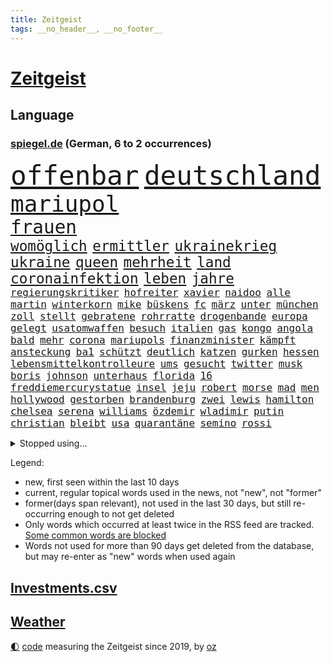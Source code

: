 ```yaml
---
title: Zeitgeist
tags: __no_header__, __no_footer__
---
```


# [Zeitgeist](https://oliz.io/zeitgeist/)

## Language

<h3><a href="https://www.spiegel.de" target="_blank">spiegel.de</a> (German, 6 to 2 occurrences)</h3>
<p style="font-family:monospace">
<span style="font-size:32pt"><a href="news_links.html#offenbar" class="current">offenbar</a></span>
<span style="font-size:32pt"><a href="news_links.html#deutschland" class="current">deutschland</a></span>
<br>
<span style="font-size:27pt"><a href="news_links.html#mariupol" class="current">mariupol</a></span>
<br>
<span style="font-size:22pt"><a href="news_links.html#frauen" class="current">frauen</a></span>
<br>
<span style="font-size:17pt"><a href="news_links.html#womöglich" class="current">womöglich</a></span>
<span style="font-size:17pt"><a href="news_links.html#ermittler" class="current">ermittler</a></span>
<span style="font-size:17pt"><a href="news_links.html#ukrainekrieg" class="current">ukrainekrieg</a></span>
<span style="font-size:17pt"><a href="news_links.html#ukraine" class="current">ukraine</a></span>
<span style="font-size:17pt"><a href="news_links.html#queen" class="current">queen</a></span>
<span style="font-size:17pt"><a href="news_links.html#mehrheit" class="current">mehrheit</a></span>
<span style="font-size:17pt"><a href="news_links.html#land" class="current">land</a></span>
<span style="font-size:17pt"><a href="news_links.html#coronainfektion" class="current">coronainfektion</a></span>
<span style="font-size:17pt"><a href="news_links.html#leben" class="current">leben</a></span>
<span style="font-size:17pt"><a href="news_links.html#jahre" class="current">jahre</a></span>
<br>
<span style="font-size:12pt"><a href="news_links.html#regierungskritiker" class="current">regierungskritiker</a></span>
<span style="font-size:12pt"><a href="news_links.html#hofreiter" class="current">hofreiter</a></span>
<span style="font-size:12pt"><a href="news_links.html#xavier" class="current">xavier</a></span>
<span style="font-size:12pt"><a href="news_links.html#naidoo" class="new">naidoo</a></span>
<span style="font-size:12pt"><a href="news_links.html#alle" class="current">alle</a></span>
<span style="font-size:12pt"><a href="news_links.html#martin" class="current">martin</a></span>
<span style="font-size:12pt"><a href="news_links.html#winterkorn" class="new">winterkorn</a></span>
<span style="font-size:12pt"><a href="news_links.html#mike" class="current">mike</a></span>
<span style="font-size:12pt"><a href="news_links.html#büskens" class="current">büskens</a></span>
<span style="font-size:12pt"><a href="news_links.html#fc" class="current">fc</a></span>
<span style="font-size:12pt"><a href="news_links.html#märz" class="current">märz</a></span>
<span style="font-size:12pt"><a href="news_links.html#unter" class="current">unter</a></span>
<span style="font-size:12pt"><a href="news_links.html#münchen" class="current">münchen</a></span>
<span style="font-size:12pt"><a href="news_links.html#zoll" class="current">zoll</a></span>
<span style="font-size:12pt"><a href="news_links.html#stellt" class="current">stellt</a></span>
<span style="font-size:12pt"><a href="news_links.html#gebratene" class="new">gebratene</a></span>
<span style="font-size:12pt"><a href="news_links.html#rohrratte" class="new">rohrratte</a></span>
<span style="font-size:12pt"><a href="news_links.html#drogenbande" class="current">drogenbande</a></span>
<span style="font-size:12pt"><a href="news_links.html#europa" class="current">europa</a></span>
<span style="font-size:12pt"><a href="news_links.html#gelegt" class="current">gelegt</a></span>
<span style="font-size:12pt"><a href="news_links.html#usatomwaffen" class="new">usatomwaffen</a></span>
<span style="font-size:12pt"><a href="news_links.html#besuch" class="current">besuch</a></span>
<span style="font-size:12pt"><a href="news_links.html#italien" class="current">italien</a></span>
<span style="font-size:12pt"><a href="news_links.html#gas" class="current">gas</a></span>
<span style="font-size:12pt"><a href="news_links.html#kongo" class="current">kongo</a></span>
<span style="font-size:12pt"><a href="news_links.html#angola" class="new">angola</a></span>
<span style="font-size:12pt"><a href="news_links.html#bald" class="current">bald</a></span>
<span style="font-size:12pt"><a href="news_links.html#mehr" class="current">mehr</a></span>
<span style="font-size:12pt"><a href="news_links.html#corona" class="current">corona</a></span>
<span style="font-size:12pt"><a href="news_links.html#mariupols" class="new">mariupols</a></span>
<span style="font-size:12pt"><a href="news_links.html#finanzminister" class="current">finanzminister</a></span>
<span style="font-size:12pt"><a href="news_links.html#kämpft" class="current">kämpft</a></span>
<span style="font-size:12pt"><a href="news_links.html#ansteckung" class="new">ansteckung</a></span>
<span style="font-size:12pt"><a href="news_links.html#ba1" class="current">ba1</a></span>
<span style="font-size:12pt"><a href="news_links.html#schützt" class="current">schützt</a></span>
<span style="font-size:12pt"><a href="news_links.html#deutlich" class="current">deutlich</a></span>
<span style="font-size:12pt"><a href="news_links.html#katzen" class="current">katzen</a></span>
<span style="font-size:12pt"><a href="news_links.html#gurken" class="current">gurken</a></span>
<span style="font-size:12pt"><a href="news_links.html#hessen" class="current">hessen</a></span>
<span style="font-size:12pt"><a href="news_links.html#lebensmittelkontrolleure" class="new">lebensmittelkontrolleure</a></span>
<span style="font-size:12pt"><a href="news_links.html#ums" class="current">ums</a></span>
<span style="font-size:12pt"><a href="news_links.html#gesucht" class="current">gesucht</a></span>
<span style="font-size:12pt"><a href="news_links.html#twitter" class="current">twitter</a></span>
<span style="font-size:12pt"><a href="news_links.html#musk" class="current">musk</a></span>
<span style="font-size:12pt"><a href="news_links.html#boris" class="current">boris</a></span>
<span style="font-size:12pt"><a href="news_links.html#johnson" class="current">johnson</a></span>
<span style="font-size:12pt"><a href="news_links.html#unterhaus" class="current">unterhaus</a></span>
<span style="font-size:12pt"><a href="news_links.html#florida" class="current">florida</a></span>
<span style="font-size:12pt"><a href="news_links.html#16" class="current">16</a></span>
<span style="font-size:12pt"><a href="news_links.html#freddiemercurystatue" class="new">freddiemercurystatue</a></span>
<span style="font-size:12pt"><a href="news_links.html#insel" class="current">insel</a></span>
<span style="font-size:12pt"><a href="news_links.html#jeju" class="new">jeju</a></span>
<span style="font-size:12pt"><a href="news_links.html#robert" class="current">robert</a></span>
<span style="font-size:12pt"><a href="news_links.html#morse" class="new">morse</a></span>
<span style="font-size:12pt"><a href="news_links.html#mad" class="current">mad</a></span>
<span style="font-size:12pt"><a href="news_links.html#men" class="new">men</a></span>
<span style="font-size:12pt"><a href="news_links.html#hollywood" class="current">hollywood</a></span>
<span style="font-size:12pt"><a href="news_links.html#gestorben" class="current">gestorben</a></span>
<span style="font-size:12pt"><a href="news_links.html#brandenburg" class="current">brandenburg</a></span>
<span style="font-size:12pt"><a href="news_links.html#zwei" class="current">zwei</a></span>
<span style="font-size:12pt"><a href="news_links.html#lewis" class="current">lewis</a></span>
<span style="font-size:12pt"><a href="news_links.html#hamilton" class="current">hamilton</a></span>
<span style="font-size:12pt"><a href="news_links.html#chelsea" class="current">chelsea</a></span>
<span style="font-size:12pt"><a href="news_links.html#serena" class="current">serena</a></span>
<span style="font-size:12pt"><a href="news_links.html#williams" class="current">williams</a></span>
<span style="font-size:12pt"><a href="news_links.html#özdemir" class="current">özdemir</a></span>
<span style="font-size:12pt"><a href="news_links.html#wladimir" class="current">wladimir</a></span>
<span style="font-size:12pt"><a href="news_links.html#putin" class="current">putin</a></span>
<span style="font-size:12pt"><a href="news_links.html#christian" class="current">christian</a></span>
<span style="font-size:12pt"><a href="news_links.html#bleibt" class="current">bleibt</a></span>
<span style="font-size:12pt"><a href="news_links.html#usa" class="current">usa</a></span>
<span style="font-size:12pt"><a href="news_links.html#quarantäne" class="current">quarantäne</a></span>
<span style="font-size:12pt"><a href="news_links.html#semino" class="new">semino</a></span>
<span style="font-size:12pt"><a href="news_links.html#rossi" class="new">rossi</a></span>
</p>
<details>
<summary>Stopped using...</summary>
<p class="former" style="font-size:12pt">
flugzeug(547) locker(547) verschiedene(547) ankunft(546) kauft(546) myanmar(546) reiner(545) abenteuer(544) amsterdam(544) ausbruch(544) forderungen(544) niveau(544) weitergehen(544) beteiligten(543) digitalisierung(543) getan(543) nachfolger(543) unmöglich(543) untersuchungen(543) wartet(543) öfter(543) argumente(542) dietmar(542) diskriminierung(542) einsatzkräfte(542) guter(542) interesse(542) jüdische(542) leon(542) londoner(542) präsentiert(542) schüsse(542) sex(542) welchem(542) xi(542) zentrum(542) zugang(542) berichterstattung(541) berühmt(541) google(541) schwarzer(541) termin(541) unabhängigkeit(541) usamerikaner(541) verklagt(541) braun(540) coronaimpfstoffe(540) digitale(540) diskussion(540) hass(540) häufen(540) müssten(540) signal(540) veranstaltung(540) beobachten(539) besitzer(539) dementiert(539) ermitteln(539) hacker(539) kita(539) treffer(539) wales(539) wechseln(539) zurzeit(539) ärgert(539) anleger(538) ausbreitung(538) dienst(538) eingeschränkt(538) george(538) höheren(538) löhne(538) medikamente(538) patienten(538) sarscov2(538) umstritten(538) angeklagte(537) behandlung(537) bewährung(537) depressionen(537) merkels(537) metern(537) mitarbeitern(537) ton(537) unterschiedlich(537) wirecard(537) zoo(537) bereiten(536) enger(536) entdecken(536) erteilt(536) folgte(536) geboren(536) geschäft(536) länge(536) weiße(536) auskommen(535) day(535) freilassung(535) gesprengt(535) philipp(535) verteilung(535) alkohol(534) ausgleich(534) bestimmt(534) dominiert(534) eishockey(534) entscheidend(534) erschweren(534) florian(534) geheimnis(534) heil(534) hieß(534) kommission(534) steigender(534) streng(534) gesprächen(533) überlegen(533) beleidigung(532) deutlicher(532) freie(532) mitteln(532) rutschen(532) virologen(532) wofür(532) zverev(532) durfte(531) mangelt(531) trainieren(531) erkrankung(530) investitionen(530) lernt(530) super(530) bürgermeisterin(529) gigantische(529) handelt(529) unterzahl(529) aufgetreten(528) i(528) oppositionelle(528) wurzeln(528) zimmer(528) coronatests(527) mangel(527) tür(527) verteidigen(527) wirtschaftlichen(527) aufbauen(526) aufstellen(526) auftritte(526) erschienen(526) filmen(526) herr(526) game(525) gekauft(525) gemeinsame(525) italienischen(525) jahrestag(525) sinn(525) verfassung(525) 11(524) berater(524) schlicht(524) schriftsteller(524) echten(523) kehrte(523) kindes(523) psychische(523) motor(522) betrifft(521) defensive(521) erzielte(521) geprägt(521) herz(520) zigaretten(520) bestmarke(519) option(519) aufhalten(518) sergio(518) verwaltungsgericht(518) erdbeben(517) abgewiesen(516) moderatorin(516) provokation(515) bartsch(514) einig(514) text(514) panik(513) sitzung(513) apps(512) bundes(512) bundeswehrsoldaten(512) flagge(512) pandemiebekämpfung(512) präsidentenwahl(512) telegram(512) ämter(512) verträge(511) aufgaben(510) kassieren(510) kontakt(510) telefonat(509) vermeintlich(509) gastronomie(508) mitarbeiterin(508) nirgendwo(508) training(508) erforscht(504) senioren(503) erfolgreichen(498) mittelpunkt(496) guatemala(495) laufbahn(495) tanzen(495) entspannt(494) schmerz(494) gesundheitliche(493) sprit(493) startup(493) weitreichende(493) inseln(491) normalerweise(491) inhaftierten(488) klarheit(483) drohne(482) psychischen(482) ungewöhnlichen(481) 56(480) renommierten(480) sammeln(480) aggressiv(474) bösen(470) aufheben(468) billiger(467) einfache(467) explodiert(464) arzneimittelbehörde(457) heidelberg(455) londons(454) enthält(449) pokal(422) schiebt(421) nachbarland(420) unwahrscheinlich(419) 18jähriger(415) stromnetz(412) kannte(406) militärjunta(405) carlos(400) herren(395) neuanfang(395) recherche(393) universitäten(386) gregor(381) angefahren(379) lahm(374) belgische(366) 2001(364) käse(354) zwischenfall(348) japanischen(329) abgefeuert(328) notwendigen(327) waldbrände(317) 800(315) jonathan(313) erholen(310) notenbank(308) parlamentswahlen(306) einwanderer(303) tendenzen(302) psyche(301) verschwörungsmythen(292) fotografen(290) hit(288) formiert(287) leichten(287) raste(287) bauern(285) regenfälle(285) stundenlang(285) verdi(283) ewigkeit(281) delta(280) inflationsrate(280) staatschefs(278) befassen(276) dänen(276) sichere(275) erlag(272) absolviert(271) beteuert(271) vierter(267) warnungen(267) bekennt(266) mächtigen(264) ausgerückt(263) festgehalten(262) stilkritik(262) dauerte(259) zugestimmt(258) sicherer(256) emiraten(253) führten(253) waldbrand(253) oberbayern(252) ausgefallen(250) jagen(250) lieferengpässen(249) wellen(249) winde(249) nrwministerpräsident(246) anschluss(244) schutzmaßnahmen(244) halfen(242) inszenieren(242) jinping(238) entthront(237) ministerpräsidentenkonferenz(237) mainzer(236) entzieht(235) überwältigt(233) angegangen(231) coronapause(231) dirk(230) freedom(230) gemischt(228) gerissen(228) niklas(228) war's(228) längste(226) einigkeit(223) experimente(220) löscht(218) büchern(217) moderner(217) lina(215) leib(214) momente(213) kanadische(212) müttern(211) unterschiedlicher(211) überraschende(211) hoffenheim(210) zorn(209) uskonzern(208) partien(207) gefiel(206) staatsanwalt(206) zuschuss(206) investiert(204) preiserhöhungen(203) reisten(203) gysi(202) meldeten(202) rolling(202) stones(202) tsg(202) gefälschten(200) sportwagen(200) dringen(198) geständnis(197) hoffmann(197) werner(197) farce(196) messe(195) nackt(195) stillstand(195) parken(194) beigetragen(193) stach(193) umbruch(193) absicht(191) arten(190) coronaausbrüche(190) pflegekraft(190) strategien(189) ajax(188) bundestagsdebatte(188) gehirn(188) zürich(188) floyd(187) menschliche(187) offensiv(187) feministin(186) prosieben(186) schränkt(186) vorfeld(186) befragt(185) einigt(185) konflikts(185) militärmanöver(185) empfing(184) geheim(184) auszubildende(183) bekräftigt(181) eingefangen(181) beschlagnahmen(179) kapitänin(178) kosteten(177) klischees(176) ham(175) ruhestand(175) ole(173) sozialer(173) gaspreise(171) globales(171) grundlegende(171) alarmieren(169) emir(168) teller(168) trapp(168) mächtig(167) taiwans(167) knappheit(166) messenger(165) einander(164) ema(164) gaspreisen(163) langfristige(163) prestigeprojekt(163) signale(163) einschüchtern(162) lindern(162) aue(161) auszahlt(161) bewerten(161) kultusministerinnen(161) gefährt(160) övp(160) studenten(159) weitgehende(159) belohnung(158) bundesligist(158) kameraden(158) magazin(158) polnischer(158) cannabislegalisierung(157) exkanzler(156) dritter(155) aufpassen(154) inklusive(154) masked(154) penny(154) rangnick(154) schuldenbremse(154) twitterte(154) police(153) härte(152) mutterkonzern(152) überlastung(152) gesprächsrunde(151) atomenergie(150) gutachter(150) zugeständnisse(149) reichten(148) anfangen(147) füllkrug(147) medizinische(147) meldungen(147) zulieferer(147) deniz(146) kuss(146) wiederholten(146) yücel(146) tornados(145) filmt(143) komplikationen(143) matteo(143) unterhändler(143) dankbarkeit(142) netflixserie(142) tödlichem(142) marschiert(141) soziales(141) jameswebbweltraumteleskop(140) superreiche(140) wikileaks(140) arbeitskampf(139) gerne(138) schusswaffen(138) steuereinnahmen(138) traditionell(138) vatikan(138) blauen(137) lieferzeiten(137) zwölfjährige(137) bescheid(136) nelson(136) reine(136) woanders(136) impfpass(135) längeren(135) airbus(134) einkaufen(134) saisonniederlage(134) durchseuchung(133) äthiopische(132) globaler(130) gesteckt(129) modellen(129) coronachaos(128) spiegelgespräch(128) weltbesten(128) historischer(127) wachstumsprognose(127) zwischenbilanz(127) arbeitswelt(126) homeofficepflicht(126) aktivistinnen(125) coronakurs(125) gelb(125) versicherten(123) watson(123) seltene(122) bundesligageschichte(121) paradies(121) phänomen(121) radcliffe(121) johnsons(120) kalb(120) erliegt(119) keeper(119) kommissar(119) pfosten(119) tatmotiv(119) mache(118) schütze(118) verschollen(118) british(117) einstufen(117) positiver(117) manila(116) nagel(116) schlussphase(116) verschiedenen(116) apotheken(115) werkbank(115) ausliefern(114) frieren(114) kanal(114) marius(114) sotheby's(114) arbeitsminister(113) kinderbetreuung(113) biathlon(112) femizide(112) hausarbeit(112) magnus(112) versorgen(112) atomdeal(111) chatnachrichten(111) güler(111) holland(111) serap(111) zwölfjährigen(111) felder(110) landeten(110) kurdische(109) magen(109) landeshauptstadt(108) altkanzler(107) fluglinien(107) personalien(106) rihanna(106) stolpern(106) syrischer(105) verkehrschaos(105) buchung(104) natürlich(104) verfassungsschützer(104) vollzogen(104) beanstandet(103) juan(103) sandra(103) neunzigerjahren(102) zeitweilig(102) beschränken(101) missbrauchsskandals(101) thailändischen(101) untermauern(100) lehrt(99) nadal(99) schied(98) showdown(98) meisterwerk(97) südkoreanische(96) überlebenskampf(96) überwachen(96) bafög(95) bat(95) miliz(95) expertenrat(94) heikel(94) kern(94) rechtsstaat(94) öffnete(94) begegnen(93) coronaprotesten(93) herben(93) p(93) auszahlen(92) geschlossene(92) kehrtwende(92) stabilität(92) mittelfeld(91) nutzlos(91) zerbrechen(91) kitas(90) medienunternehmer(90) nbaklub(90) neujahr(90) parat(90) sanitäter(90) auszustellen(89) exomars(89) kannten(89) klärt(89) anzugreifen(88) audi(88) aufwendig(88) einnehmen(88) erfolgte(88) farben(88) magull(88) sicherheitsgarantien(88) 140(87) abtransport(87) geschlecht(87) 5g(86) bergh(86) matthes(86) videobilder(86) altersgrenze(85) erklingen(85) netze(85) unerreichbar(85) russophobie(84) skulptur(84) vorwoche(84) zeitraum(84) zweitbeste(84) überdenken(84) angehen(83) beschleunigen(83) céline(83) unbemannter(83) ablegen(82) ausgeschieden(82) ballistischen(82) berichteten(82) carola(82) krachten(82) lasche(82) nutztiere(82) rackete(82) trockenheit(82) verpassten(82) waldbränden(82) abduljabbar(81) innenraum(81) kareem(81) modellrechnungen(81) verlangte(81) vertiefen(81) vorm(81) 30jähriger(80) altern(80) desto(80) dom(80) kunstmarkt(79) produktionskosten(79) transfer(79) discounters(78) abhalten(77) atemnot(77) großeinsatz(77) kampfeinsatz(77) maranello(77) 1973(76) humanitären(76) konfliktregion(76) schneefälle(75) aviv(74) eingeschlagen(74) fertigung(74) gesundheitsamts(74) himmelfahrtskommando(74) rauchwolken(74) kartellamt(73) klagten(73) leihmutterschaft(73) parteiausschluss(73) tätowieren(73) umkämpfte(73) akuter(72) ankam(72) ausgegangen(72) besonnen(72) bevölkerungsgruppen(72) enttäuschend(72) ffp2maskenpflicht(72) gesundheitsamt(72) handelsabkommen(72) krefelder(72) maxim(72) usverteidigungsminister(72) verwehren(72) albert(71) beitragen(71) dallas(71) giglio(71) gräber(71) ian(71) mavericks(71) überzahl(71) auswärts(70) café(70) dieselpreise(70) einstufung(70) exportstopp(70) flugausfälle(70) geklagt(70) großfeuer(70) treffers(70) videobeweis(70) weiterreise(70) nachgeholt(69) nova(69) sondergenehmigung(69) überwachungskameras(69) angebunden(68) forster(68) großstädte(68) mobilisiert(68) tiktokstars(68) abhängt(67) aushandeln(67) jarosław(67) legislaturperiode(67) pommes(67) sektoren(67) veränderten(67) doms(66) häftlingen(66) hässlich(66) report(66) turkmenistan(66) weint(66) anrufer(65) elektronisch(65) gesundheitsämtern(65) haushalten(65) höhen(65) zapfsäule(65) 57jährigen(64) angebracht(64) effektiv(64) genetisch(64) italiener(64) mordopfer(64) möglichem(64) sonderverwaltungszone(64) verheißt(64) abgestürzte(63) antreibt(63) paars(63) rüstung(63) versorgern(63) überlässt(63) abzuwenden(62) betrachtete(62) einstand(62) erhöhter(62) gespaltene(62) maren(62) millionenmetropole(62) schüttelt(62) ausgestrahlt(61) sánchez(61) viktoria(61) gewaschen(60) lawrow(60) tsunamiwarnung(60) dominierten(59) einmarsches(59) laufe(59) slalom(59) stabilisieren(59) tomaten(59) wohlstand(59) 1972(58) erik(58) laien(58) lesser(58) physiker(58) positiven(58) stuttgarter(58) weltgrößte(58) überraschungen(58) abgezockt(57) ernteausfälle(57) korallenriff(57) kosmonauten(57) nahelegt(57) fehlverhalten(56) neurowissenschaftlerin(56) urner(56) arnold(55) bitterkeit(55) dahinterstecken(55) geballte(55) häufigste(55) kompletten(55) schwarzenegger(55) steuerte(55) texanische(55) brent(54) direkter(54) erblast(54) marschflugkörper(54) schalte(54) vereinigte(54) versteckspiel(54) dgbchef(53) drehort(53) paprika(53) truppenaufmarsch(53) uboote(53) verpflichtendes(53) zucker(53) amtsarzt(52) anträgen(52) berüchtigte(52) nadals(52) schreckmoment(52) billiganbieter(51) darmbakterien(51) militärstützpunkt(51) negativschlagzeilen(51) negativtrend(51) ordnet(51) touristin(51) vanessa(51) verzeichnen(51) 58jähriger(50) 63(50) akku(50) architektin(50) führungstor(50) horror(50) okay(50) sympathie(50) anziehen(49) barrier(49) bejubelt(49) gefechten(49) great(49) reef(49) verwundete(49) verwüstet(49) winkler(49) mosambik(48) nützt(48) peace(48) pontifex(48) vergab(48) bewerfen(47) latte(47) untersuchungsbericht(47) uspolizisten(47) vorgedrungen(47) zumal(47) coronatodesfälle(46) fähigkeiten(46) polizistin(46) schröders(46) sowohl(46) berufsleben(45) büdenbender(45) oppositionellen(45) sicherheitsleute(45) unterbrechen(45) eingezogen(44) franks(44) heizkostenzuschuss(44) hungrig(44) kuh(44) müllerwesternhagen(44) philosoph(44) rovers(44) verräter(44) verständlich(44) würgegriff(44) alabaliradovan(43) gastronom(43) integrationsbeauftragte(43) integrationsbeauftragten(43) reem(43) vögel(43) gestrandet(42) therapie(42) akt(41) anstehenden(41) berufsbildung(41) bundesinstitut(41) fakevideo(41) lkwfahrern(41) pausen(41) zurückkommt(41) bräuchte(40) dreijährige(40) flüchteten(40) lebende(40) jüdinnen(39) kurdischen(39) sofortigem(39) vergleichen(39) we(39) zyklon(39) bewusstlose(38) dreharbeiten(38) e10(38) eilantrag(38) götz(38) hausdurchsuchung(38) minneapolis(38) videoschalte(38) wilhelmshaven(38) ausrichter(37) fragwürdigen(37) rings(37) stärkung(37) vereine(37) beispiellosen(36) benko(36) buchmesse(36) gründlich(36) overmars(36) werfer(36) abschrecken(35) autoverkehr(35) bombenangriffs(35) clip(35) eintrag(35) nbageschichte(35) scorer(35) sicherheitsberater(35) vermuteten(35) weltordnung(35) widmete(35) wochenbeginn(35) bürokratie(34) leichtigkeit(34) russinnen(34) öffnung(34) aufrechterhalten(33) gesteigert(33) schwarzwald(33) unerwartete(33) odyssee(32) privatzoo(32) victoria(32) vorsichtig(32) windhorst(32) zurückgewiesen(32) arbeitsbelastung(31) belohnt(31) erliegen(31) km/h(31) luftraum(31) menschliches(31) misslungen(31) rechtsweg(31) aufsichtsbehörde(30) drohten(30) kriegsalltag(30) stillgelegt(30) daneben(29) fremden(29) hergestellt(29) intellektuellen(29) kreuzt(29) statue(29) tagesordnung(29) zagreb(29) arbeitszeit(28) beschwören(28) bevorsteht(28) bezahlung(28) flugkörper(28) hall(28) händlern(28) kremlkritiker(28) laschen(28) prorussisch(28) verschleierung(28) 170(27) bakterien(27) cleveland(27) erhob(27) exodus(27) patriarchat(27) begeben(26) brandenburger(26) coolness(26) drehten(26) fritz(26) sang(26) tarifverhandlungen(26) verzückte(26) gesuchter(25) hysterie(25) krisenzeiten(25) strafrechtlicher(25) abrupten(24) annefrankbuch(24) bahnt(24) boom(24) geschüttelt(24) henrik(24) königreichs(24) pendlerpauschale(24) sekeinsatz(24) unsicher(24) wettern(24) zunehmen(24) zuteil(24) schutzbunker(23) täuschen(23) durchaus(22) fiskus(22) flicks(22) prorussische(22) regierungstruppen(22) schlussfeier(22) schwächere(22) senkung(22) sputnik(22) unbürokratisch(22) ölpreis(22) 1600(21) nix(21) schmerzen(21) spiegeltexte(21) week(21) ausgerichtet(20) einsatzfähig(20) expansion(20) fernost(20) hausfrauen(20) hilfsgüter(20) sicherheitspolitik(20) ursprung(20) acapulco(19) formulierte(19) genuss(19) mädchens(19) tennisolympiasieger(19) finanzsanktionen(18) geldautomaten(18) kremlchefs(18) unterbunden(18) verschluckt(18) abholen(17) britin(17) freundschaften(17) krebsleiden(17) ostukrainischen(17) zuschauenden(17) vorübergehenden(16) applaus(15) futter(15) katastrophale(15) kriegswoche(15) schlechtesten(15) transgenderkindern(15) besitzern(14) brutalität(14) ehrenbürgerschaft(14) grandseigneur(14) kriegsflüchtlinge(14) metropolitan(14) mutige(14) selfmademilliardär(14) sicherheitspolitische(14) spdlinke(14) umfangreiche(14) artillerie(13) bundle(13) flugverbotszone(13) lektionen(13) ramsan(13) rettungshubschrauber(13) schwieg(13) spezialeinheiten(13) tschetschenische(13) anzutreten(12) emil(12) geburtsklinik(12) gesellschaftsjahr(12) großvater(12) hauses(12) paralympics(12) ratingagenturen(12) saporischschja(12) scheinheiligkeit(12) völkerrechts(12) wehrpflicht(12) altkanzlers(11) jünger(11) ordnern(11) regenwald(11) schmerzt(11)
</p>
</details>
<p>Legend:
<ul>
<li><span class="new">new</span>, first seen within the last 10 days</li>
<li><span class="current">current</span>, regular topical words used in the news, not "new", not "former"</li>
<li><span class="former">former(days span relevant)</span>, not used in the last 30 days, but still re-occurring enough to not get deleted</li>
<li>Only words which occurred at least twice in the RSS feed are tracked. <a href="language/filters.py">Some common words are blocked</a></li>
<li>Words not used for more than 90 days get deleted from the database, but may re-enter as "new" words when used again</li>
</ul>
</p>

## [Investments](investments.html)[.csv](investments.csv)

## [Weather](weather.html)

<footer>
<a href="javascript:toggleTheme()" class="nav">🌓</a>
<a href="https://github.com/ooz/zeitgeist">code</a> measuring the Zeitgeist since 2019, by <a href="https://oliz.io">oz</a>
</footer>
